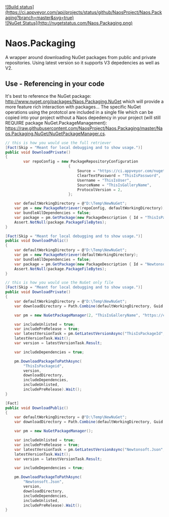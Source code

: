 <a target="_blank" href="https://ci.appveyor.com/project/Naos-Project/naos-packaging">
![Build status](https://ci.appveyor.com/api/projects/status/github/NaosProject/Naos.Packaging?branch=master&svg=true)
</a>
<br/> 
<a target="_blank" href="http://nugetstatus.com/packages/Naos.Packaging">
![NuGet Status](http://nugetstatus.com/Naos.Packaging.png)
</a>

Naos.Packaging
================
A wrapper around downloading NuGet packages from public and private repositories.  Using latest version so it supports V3 depedencies as well as V2.

Use - Referencing in your code
-----------
It's best to reference the NuGet package: <a target="_blank" href="http://www.nuget.org/packages/Naos.Packaging.NuGet">http://www.nuget.org/packages/Naos.Packaging.NuGet</a> which will provide a more feature rich interaction with packages...
The specific NuGet operations using the prototcol are included in a single file which can be copied into your project without a Naos depedency in your project (will still REQUIRE package NuGet.PackageManagement): <a target="_blank" href="https://raw.githubusercontent.com/NaosProject/Naos.Packaging/master/Naos.Packaging.NuGet/NuGetPackageManager.cs">https://raw.githubusercontent.com/NaosProject/Naos.Packaging/master/Naos.Packaging.NuGet/NuGetPackageManager.cs</a>.

```C#
// this is how you would use the full retriever
[Fact(Skip = "Meant for local debugging and to show usage.")]
public void DownloadPrivate()
{
		var repoConfig = new PackageRepositoryConfiguration
							{
								Source = "https://ci.appveyor.com/nuget/XXX",
								ClearTextPassword = "ThisIsPassword",
								Username = "ThisIsUser",
								SourceName = "ThisIsGalleryName",
								ProtocolVersion = 2,
							};

	var defaultWorkingDirectory = @"D:\Temp\NewNuGet";
	var pm = new PackageRetriever(repoConfig, defaultWorkingDirectory);
	var bundleAllDependencies = false;
	var package = pm.GetPackage(new PackageDescription { Id = "ThisIsPackage" }, bundleAllDependencies);
	Assert.NotNull(package.PackageFileBytes);
}

[Fact(Skip = "Meant for local debugging and to show usage.")]
public void DownloadPublic()
{
	var defaultWorkingDirectory = @"D:\Temp\NewNuGet";
	var pm = new PackageRetriever(defaultWorkingDirectory);
	var bundleAllDependencies = false;
	var package = pm.GetPackage(new PackageDescription { Id = "Newtonsoft.Json" }, bundleAllDependencies);
	Assert.NotNull(package.PackageFileBytes);
}

// this is how you would use the NuGet only file
[Fact(Skip = "Meant for local debugging and to show usage.")]
public void DownloadPrivate()
{
	var defaultWorkingDirectory = @"D:\Temp\NewNuGet";
	var downloadDirectory = Path.Combine(defaultWorkingDirectory, Guid.NewGuid() + ".tmp");

	var pm = new NuGetPackageManager(2, "ThisIsGalleryName", "https://ci.appveyor.com/nuget/XXX", "ThisIsUser", "ThisIsPassword");

	var includeUnlisted = true;
	var includePreRelease = true;
	var latestVersionTask = pm.GetLatestVersionAsync("ThisIsPackageId", includeUnlisted, includePreRelease);
	latestVersionTask.Wait();
	var version = latestVersionTask.Result;

	var includeDependencies = true;

	pm.DownloadPackageToPathAsync(
		"ThisIsPackageid",
		version,
		downloadDirectory,
		includeDependencies,
		includeUnlisted,
		includePreRelease).Wait();
}

[Fact]
public void DownloadPublic()
{
	var defaultWorkingDirectory = @"D:\Temp\NewNuGet";
	var downloadDirectory = Path.Combine(defaultWorkingDirectory, Guid.NewGuid() + ".tmp");

	var pm = new NuGetPackageManager();

	var includeUnlisted = true;
	var includePreRelease = true;
	var latestVersionTask = pm.GetLatestVersionAsync("Newtonsoft.Json", includeUnlisted, includePreRelease);
	latestVersionTask.Wait();
	var version = latestVersionTask.Result;

	var includeDependencies = true;

	pm.DownloadPackageToPathAsync(
		"Newtonsoft.Json",
		version,
		downloadDirectory,
		includeDependencies,
		includeUnlisted,
		includePreRelease).Wait();
}
```
